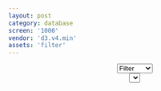 ```yaml
---
layout: post
category: database
screen: '1000'
vendor: 'd3.v4.min'
assets: 'filter'
---
```

<header>
<div class="select parent">
<select id="filter" name="parent"> 
<option value="">Filter</option>
<option value="job">Jobs</option>
<option value="bod">Birthday</option>
<option value="name">Name</option>
</select>
</div>
<div class="select child">
<select id="sub-filter"></select>
</div>
</header>

<table>
<thead>
<tr>

</tr>
</thead>
<tbody>


</tbody>
</table>
